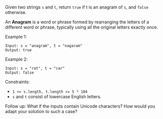 Given two strings `s` and `t`, return `true` if t is an anagram of `s`, and `false` otherwise.

An **Anagram** is a word or phrase formed by rearranging the letters of a different word or phrase, typically using all the original letters exactly once.

 

Example 1:
```
Input: s = "anagram", t = "nagaram"
Output: true
```
Example 2:
```
Input: s = "rat", t = "car"
Output: false
 ```

Constraints:

- `1 <= s.length, t.length <= 5 * 104`
- `s` and `t` consist of lowercase English letters.
 

Follow up: What if the inputs contain Unicode characters? How would you adapt your solution to such a case?